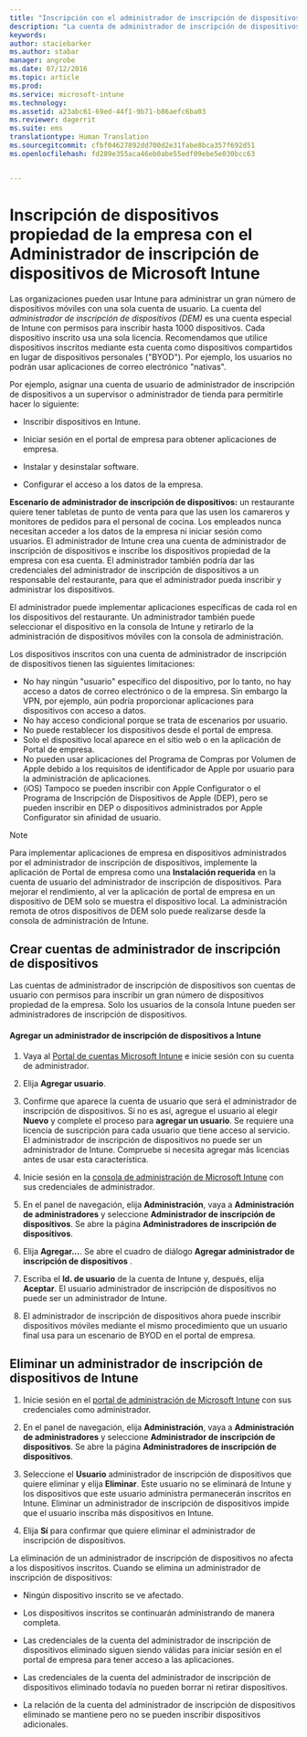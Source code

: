 ```yaml
---
title: "Inscripción con el administrador de inscripción de dispositivos | Microsoft Intune"
description: "La cuenta de administrador de inscripción de dispositivos (DEM) puede administrar un gran número de dispositivos móviles corporativos y compartidos con una única cuenta de usuario."
keywords: 
author: staciebarker
ms.author: stabar
manager: angrobe
ms.date: 07/12/2016
ms.topic: article
ms.prod: 
ms.service: microsoft-intune
ms.technology: 
ms.assetid: a23abc61-69ed-44f1-9b71-b86aefc6ba03
ms.reviewer: dagerrit
ms.suite: ems
translationtype: Human Translation
ms.sourcegitcommit: cfbf04627892dd700d2e31fabe8bca357f692d51
ms.openlocfilehash: fd289e355aca46eb0abe55edf09ebe5e030bcc63


---
```



# <a name="enroll-corporate-owned-devices-with-the-device-enrollment-manager-in-microsoft-intune"></a>Inscripción de dispositivos propiedad de la empresa con el Administrador de inscripción de dispositivos de Microsoft Intune
Las organizaciones pueden usar Intune para administrar un gran número de dispositivos móviles con una sola cuenta de usuario. La cuenta del *administrador de inscripción de dispositivos (DEM)* es una cuenta especial de Intune con permisos para inscribir hasta 1000 dispositivos. Cada dispositivo inscrito usa una sola licencia. Recomendamos que utilice dispositivos inscritos mediante esta cuenta como dispositivos compartidos en lugar de dispositivos personales ("BYOD"). Por ejemplo, los usuarios no podrán usar aplicaciones de correo electrónico "nativas".

Por ejemplo, asignar una cuenta de usuario de administrador de inscripción de dispositivos a un supervisor o administrador de tienda para permitirle hacer lo siguiente:

-   Inscribir dispositivos en Intune.

-   Iniciar sesión en el portal de empresa para obtener aplicaciones de empresa.

-   Instalar y desinstalar software.

-   Configurar el acceso a los datos de la empresa.


**Escenario de administrador de inscripción de dispositivos:** un restaurante quiere tener tabletas de punto de venta para que las usen los camareros y monitores de pedidos para el personal de cocina. Los empleados nunca necesitan acceder a los datos de la empresa ni iniciar sesión como usuarios. El administrador de Intune crea una cuenta de administrador de inscripción de dispositivos e inscribe los dispositivos propiedad de la empresa con esa cuenta. El administrador también podría dar las credenciales del administrador de inscripción de dispositivos a un responsable del restaurante, para que el administrador pueda inscribir y administrar los dispositivos.

El administrador puede implementar aplicaciones específicas de cada rol en los dispositivos del restaurante. Un administrador también puede seleccionar el dispositivo en la consola de Intune y retirarlo de la administración de dispositivos móviles con la consola de administración.

Los dispositivos inscritos con una cuenta de administrador de inscripción de dispositivos tienen las siguientes limitaciones:
  - No hay ningún "usuario" específico del dispositivo, por lo tanto, no hay acceso a datos de correo electrónico o de la empresa. Sin embargo la VPN, por ejemplo, aún podría proporcionar aplicaciones para dispositivos con acceso a datos.
  - No hay acceso condicional porque se trata de escenarios por usuario.
  - No puede restablecer los dispositivos desde el portal de empresa.
  - Solo el dispositivo local aparece en el sitio web o en la aplicación de Portal de empresa.
  - No pueden usar aplicaciones del Programa de Compras por Volumen de Apple debido a los requisitos de identificador de Apple por usuario para la administración de aplicaciones.
  - (iOS) Tampoco se pueden inscribir con Apple Configurator o el Programa de Inscripción de Dispositivos de Apple (DEP), pero se pueden inscribir en DEP o dispositivos administrados por Apple Configurator sin afinidad de usuario.

> [!NOTE]
> Para implementar aplicaciones de empresa en dispositivos administrados por el administrador de inscripción de dispositivos, implemente la aplicación de Portal de empresa como una **Instalación requerida** en la cuenta de usuario del administrador de inscripción de dispositivos.
> Para mejorar el rendimiento, al ver la aplicación de portal de empresa en un dispositivo de DEM solo se muestra el dispositivo local. La administración remota de otros dispositivos de DEM solo puede realizarse desde la consola de administración de Intune.

## <a name="create-device-enrollment-manager-accounts"></a>Crear cuentas de administrador de inscripción de dispositivos
Las cuentas de administrador de inscripción de dispositivos son cuentas de usuario con permisos para inscribir un gran número de dispositivos propiedad de la empresa. Solo los usuarios de la consola Intune pueden ser administradores de inscripción de dispositivos.

#### <a name="add-a-device-enrollment-manager-to-intune"></a>Agregar un administrador de inscripción de dispositivos a Intune

1.  Vaya al [Portal de cuentas Microsoft Intune](http://go.microsoft.com/fwlink/?LinkId=698854) e inicie sesión con su cuenta de administrador.

2.  Elija **Agregar usuario**.

3.  Confirme que aparece la cuenta de usuario que será el administrador de inscripción de dispositivos. Si no es así, agregue el usuario al elegir **Nuevo** y complete el proceso para **agregar un usuario**. Se requiere una licencia de suscripción para cada usuario que tiene acceso al servicio. El administrador de inscripción de dispositivos no puede ser un administrador de Intune. Compruebe si necesita agregar más licencias antes de usar esta característica.

4.  Inicie sesión en la [consola de administración de Microsoft Intune](http://manage.microsoft.com) con sus credenciales de administrador.

5.  En el panel de navegación, elija **Administración**, vaya a **Administración de administradores** y seleccione **Administrador de inscripción de dispositivos**. Se abre la página **Administradores de inscripción de dispositivos**.

6.  Elija **Agregar...**. Se abre el cuadro de diálogo **Agregar administrador de inscripción de dispositivos** .

7.  Escriba el **Id. de usuario** de la cuenta de Intune y, después, elija **Aceptar**. El usuario administrador de inscripción de dispositivos no puede ser un administrador de Intune.

8.  El administrador de inscripción de dispositivos ahora puede inscribir dispositivos móviles mediante el mismo procedimiento que un usuario final usa para un escenario de BYOD en el portal de empresa.

## <a name="delete-a-device-enrollment-manager-from-intune"></a>Eliminar un administrador de inscripción de dispositivos de Intune

1.  Inicie sesión en el [portal de administración de Microsoft Intune](http://manage.microsoft.com) con sus credenciales como administrador.

2.  En el panel de navegación, elija **Administración**, vaya a **Administración de administradores** y seleccione **Administrador de inscripción de dispositivos**. Se abre la página **Administradores de inscripción de dispositivos**.

3.  Seleccione el **Usuario** administrador de inscripción de dispositivos que quiere eliminar y elija **Eliminar**. Este usuario no se eliminará de Intune y los dispositivos que este usuario administra permanecerán inscritos en Intune. Eliminar un administrador de inscripción de dispositivos impide que el usuario inscriba más dispositivos en Intune.

4.  Elija **Sí** para confirmar que quiere eliminar el administrador de inscripción de dispositivos.

La eliminación de un administrador de inscripción de dispositivos no afecta a los dispositivos inscritos. Cuando se elimina un administrador de inscripción de dispositivos:

-   Ningún dispositivo inscrito se ve afectado.

-   Los dispositivos inscritos se continuarán administrando de manera completa.

-   Las credenciales de la cuenta del administrador de inscripción de dispositivos eliminado siguen siendo válidas para iniciar sesión en el portal de empresa para tener acceso a las aplicaciones.

-   Las credenciales de la cuenta del administrador de inscripción de dispositivos eliminado todavía no pueden borrar ni retirar dispositivos.

-   La relación de la cuenta del administrador de inscripción de dispositivos eliminado se mantiene pero no se pueden inscribir dispositivos adicionales.



<!--HONumber=Nov16_HO3-->


